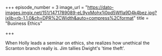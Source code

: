 +++
episode_number = 3
image_url = "https://dato-images.imgix.net/151/1471789089-eL9yxMohx1j0pd5WfIa9D4k4bez.jpg?ixlib=rb-1.1.0&ch=DPR%2CWidth&auto=compress%2Cformat"
title = "Business Ethics"

+++

When Holly leads a seminar on ethics, she realizes how unethical the Scranton branch really is. Jim tallies Dwight's 'time theft'.